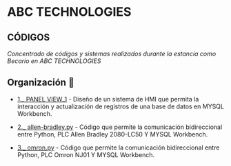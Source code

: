# ABC TECHNOLOGIES

## CÓDIGOS

_Concentrado de códigos y sistemas realizados durante la estancia como Becario en ABC TECHNOLOGIES_

## Organización 📌

* [1._ PANEL VIEW_1](https://github.com/angelgoro14/ABC-Technologies/tree/main/PANEL%20VIEW_1) - Diseño de un sistema de HMI que permita la interacción y actualización de registros de una base de datos en MYSQL Workbench. 

* [2._ allen-bradley.py](https://github.com/angelgoro14/ABC-Technologies/blob/main/allen-bradley.py) - Código que permite la comunicación bidireccional entre Python, PLC Allen Bradley 2080-LC50 Y MYSQL Workbench.  

* [3._ omron.py](https://github.com/angelgoro14/ABC-Technologies/blob/main/omron.py) - Código que permite la comunicación bidireccional entre Python, PLC Omron NJ01 Y MYSQL Workbench.   
